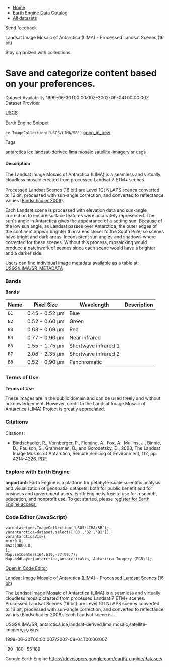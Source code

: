 



* [Home](https://developers.google.com/)
* [Earth Engine Data Catalog](https://developers.google.com/earth-engine/datasets)
* [All datasets](https://developers.google.com/earth-engine/datasets/catalog)





 
 
 Send feedback
 
 

Landsat Image Mosaic of Antarctica (LIMA) \- Processed Landsat Scenes (16 bit)


 
 Stay organized with collections
 

 
 Save and categorize content based on your preferences.
================================================================================================================================================================================








Dataset Availability
1999\-06\-30T00:00:00Z–2002\-09\-04T00:00:00Z
Dataset Provider


[USGS](https://lima.usgs.gov/index.php)



Earth Engine Snippet


`ee.ImageCollection("USGS/LIMA/SR")` 
[open\_in\_new](https://code.earthengine.google.com/?scriptPath=Examples:Datasets/USGS/USGS_LIMA_SR)





Tags


[antarctica](/earth-engine/datasets/tags/antarctica)
[ice](/earth-engine/datasets/tags/ice)
[landsat\-derived](/earth-engine/datasets/tags/landsat-derived)
[lima](/earth-engine/datasets/tags/lima)
[mosaic](/earth-engine/datasets/tags/mosaic)
[satellite\-imagery](/earth-engine/datasets/tags/satellite-imagery)
[sr](/earth-engine/datasets/tags/sr)
[usgs](/earth-engine/datasets/tags/usgs)








#### Description



The Landsat Image Mosaic of Antarctica (LIMA) is a seamless
and virtually cloudless mosaic created from processed
Landsat 7 ETM\+ scenes.


Processed Landsat Scenes (16 bit) are Level 1Gt NLAPS
scenes converted to 16 bit, processed with sun\-angle
correction, and converted to reflectance values
([Bindschadler 2008](https://lima.usgs.gov/LIMA_paper.pdf)).


Each Landsat scene is processed with elevation
data and sun\-angle correction to ensure surface features
were accurately represented. The sun's angle in Antarctica
gives the appearance of a setting sun. Because of the low
sun angle, as Landsat passes over Antarctica, the outer
edges of the continent appear brighter than areas closer
to the South Pole, so scenes have bright and dark areas.
Inconsistent sun angles and shadows where corrected for
these scenes. Without this process, mosaicking would produce
a patchwork of scenes since each scene would have a brighter
and a darker side.


Users can find individual image metadata available as a table at:
[USGS/LIMA/SR\_METADATA](/earth-engine/datasets/catalog/USGS_LIMA_SR_METADATA)





### Bands


**Bands**




| Name | Pixel Size | Wavelength | Description |
| --- | --- | --- | --- |
| `B1` | 0\.45 \- 0\.52 μm | Blue |
| `B2` | 0\.52 \- 0\.60 μm | Green |
| `B3` | 0\.63 \- 0\.69 μm | Red |
| `B4` | 0\.77 \- 0\.90 μm | Near infrared |
| `B5` | 1\.55 \- 1\.75 μm | Shortwave infrared 1 |
| `B7` | 2\.08 \- 2\.35 μm | Shortwave infrared 2 |
| `B8` | 0\.52 \- 0\.90 μm | Panchromatic |




### Terms of Use


**Terms of Use**


These images are in the public domain and can be used freely
and without acknowledgement. However, credit to the Landsat
Image Mosaic of Antarctica (LIMA) Project is greatly appreciated.




### Citations



Citations:
* Bindschadler, R., Vornberger, P., Fleming, A., Fox, A., Mullins, J.,
Binnie, D., Paulson, S., Granneman, B., and Gorodetzky, D., 2008,
The Landsat Image Mosaic of Antarctica, Remote Sensing of
Environment, 112, pp. 4214\-4226\.
[PDF](https://lima.usgs.gov/LIMA_paper.pdf)





### Explore with Earth Engine


**Important:** 
 Earth Engine is a platform for petabyte\-scale scientific analysis and visualization of
 geospatial datasets, both for public benefit and for business and government users.
 Earth Engine is free to use for research, education, and nonprofit use. To get started, please
 [register for Earth Engine access.](https://console.cloud.google.com/earth-engine)



### Code Editor (JavaScript)



```
vardataset=ee.ImageCollection('USGS/LIMA/SR');
varantarctica=dataset.select(['B3','B2','B1']);
varantarcticaVis={
min:0.0,
max:10000.0,
};
Map.setCenter(164.619,-77.99,7);
Map.addLayer(antarctica,antarcticaVis,'Antartica Imagery (RGB)');
```



[Open in Code Editor](https://code.earthengine.google.com/?scriptPath=Examples:Datasets/USGS/USGS_LIMA_SR)


[Landsat Image Mosaic of Antarctica (LIMA) \- Processed Landsat Scenes (16 bit)](/earth-engine/datasets/catalog/USGS_LIMA_SR)

The Landsat Image Mosaic of Antarctica (LIMA) is a seamless and virtually cloudless mosaic created from processed Landsat 7 ETM\+ scenes. Processed Landsat Scenes (16 bit) are Level 1Gt NLAPS scenes converted to 16 bit, processed with sun\-angle correction, and converted to reflectance values (Bindschadler 2008\). Each Landsat scene is …

 USGS/LIMA/SR,
 antarctica,ice,landsat\-derived,lima,mosaic,satellite\-imagery,sr,usgs

1999\-06\-30T00:00:00Z/2002\-09\-04T00:00:00Z



 \-90 \-180 \-55 180
 



Google Earth Engine
https://developers.google.com/earth\-engine/datasets








